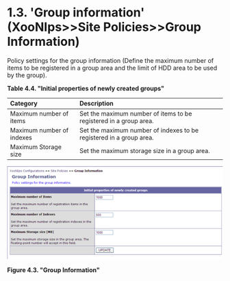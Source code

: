 # 1.3. 'Group information' \(XooNIps&gt;&gt;Site Policies&gt;&gt;Group Information\)

Policy settings for the group information \(Define the maximum number of items to be registered in a group area and the limit of HDD area to be used by the group\).

**Table 4.4. "Initial properties of newly created groups"**

| Category | Description |
| :--- | :--- |
| Maximum number of items | Set the maximum number of items to be registered in a group area. |
| Maximum number of indexes | Set the maximum number of indexes to be registered in a group area. |
| Maximum Storage size | Set the maximum storage size in a group area. |

![&quot;Group Information&quot;](../../../.gitbook/assets/xoonips-policy3.png)

**Figure 4.3. "Group Information"**

